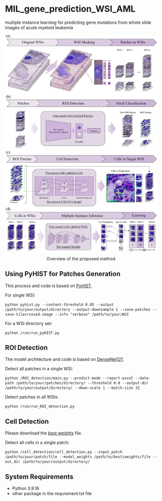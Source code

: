 # MIL_gene_prediction_WSI_AML
multiple instance learning for predicting gene mutations from whole slide images of acute myeloid leukemia

![The idea](./figs/Final_method.png) 

<p align="center">
 Overview of the proposed method.</center>
</p>

 ## Using PyHIST for Patches Generation

 This process and code is based on [PyHIST](https://github.com/manuel-munoz-aguirre/PyHIST).

For single WSI:
    
    python pyhist.py --content-threshold 0.05 --output /path/to/your/output/directory --output-downsample 1 --save-patches --save-tilecrossed-image --info "verbose" /path/to/your/WSI

For a WSI directory set:

    python /run/run_pyHIST.py

## ROI Detection

The model architecture and code is based on [DenseNet121](https://doi.org/10.5281/zenodo.6373429).

Detect all patches in a single WSI:
    
    python /ROI_detection/main.py --predict-mode --report-excel --data-path /path/to/your/patches/directory/ --threshold 0.8 --output-dir /path/to/your/output/directory/ --down-scale 1 --batch-size 32

Detect patches in all WSIs:

    python /run/run_ROI_detection.py

## Cell Detection
Please download the [best weights](https://zenodo.org/records/6373429) file.

Detect all cells in a single patch:
    
    python /cell_detection/cell_detection.py --input_patch /path/to/your/patch/file --model_weights /path/to/best/weights/file --out_dir /path/to/your/output/directory/
## System Requirements
- Python 3.9.16
- other package in the requrement.txt file



